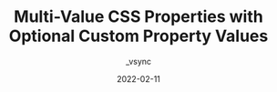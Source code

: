 ---
author: _vsync
date: 2022-02-11
publisher: css
tags:
  - css
  - custom-properties
target_url: https://css-tricks.com/optional-custom-property-values-trick/
title: Multi-Value CSS Properties with Optional Custom Property Values
---
